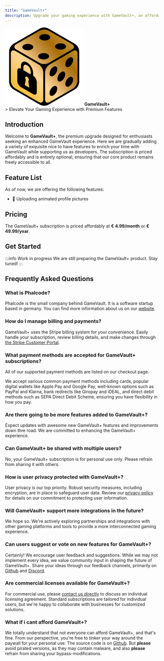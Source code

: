 ```yaml
---
title: "GameVault+"
description: Upgrade your gaming experience with GameVault+, an affordable premium add-on that brings exclusive nice-to-have features to enhance your GameVault application. Support our development team while enjoying the premium features.
---
```

<div class="flex items-end" >
    <img src="/img/gamevault-plus.png" alt="GameVault+ Banner"/> 
    <strong class="text-7xl">GameVault+</strong>
</div>
> Elevate Your Gaming Experience with Premium Features

## Introduction

Welcome to **GameVault+**, the premium upgrade designed for enthusiasts seeking an enhanced GameVault experience. Here we are gradually adding a variety of exquisite nice to have features to enrich your time with GameVault while supporting us as developers. The subscription is priced affordably and is entirely optional, ensuring that our core product remains freely accessible to all.

## Feature List

As of now, we are offering the following features:

- 📸 Uploading animated profile pictures

## Pricing

The GameVault+ subscription is priced affordably at **€ 4.99/month** or **€ 49.99/year**.

## Get Started

:::info Work in progress
We are still preparing the GameVault+ product. Stay tuned!
:::

<!--
1. [Sign up](https://phalco.de/account/signup) or [log in](https://phalco.de/account/login) to your Phalcode account
2. [Subscribe to GameVault+](https://phalco.de/products/gamevault-plus)
3. [Set up your GameVault Client](/docs/client-docs/gamevault-plus)
4. **Enjoy the premium features** -->

## Frequently Asked Questions

### What is Phalcode?

Phalcode is the small company behind GameVault. It is a software startup based in germany. You can find more information about us on our [website](https://phalco.de).

### How do I manage billing and payments?

GameVault+ uses the Stripe billing system for your convenience. Easily handle your subscription, review billing details, and make changes through [the Stripe Customer Portal](https://billing.stripe.com/p/login/7sI9B10uP6kj36M000).

### What payment methods are accepted for GameVault+ subscriptions?

All of our supported payment methods are listed on our checkout page.

We accept various common payment methods including cards, popular digital wallets like Apple Pay and Google Pay, well-known options such as PayPal and Klarna, bank redirects like Giropay and iDEAL, and direct debit methods such as SEPA Direct Debit Scheme, ensuring you have flexibility in how you pay.

### Are there going to be more features added to GameVault+?

Expect updates with awesome new GameVault+ features and improvements down thre road. We are committed to enhancing the GameVault+ experience.

### Can GameVault+ be shared with multiple users?

No, your GameVault+ subscription is for personal use only. Please refrain from sharing it with others.

### How is user privacy protected with GameVault+?

User privacy is our top priority. Robust security measures, including encryption, are in place to safeguard user data. Review our [privacy policy](https://phalco.de/privacy) for details on our commitment to protecting user information.

### Will GameVault+ support more integrations in the future?

We hope so. We're actively exploring partnerships and integrations with other gaming platforms and tools to provide a more interconnected gaming experience.

### Can users suggest or vote on new features for GameVault+?

Certainly! We encourage user feedback and suggestions. While we may not implement every idea, we value community input in shaping the future of GameVault+. Share your ideas through our feedback channels, primarily on [Github](https://github.com/Phalcode/gamevault-app/issues) and [Discord](https://discord.gg/NEdNen2dSu).

### Are commercial licenses available for GameVault+?

For commercial use, please [contact us directly](mailto:contact@phalco.de) to discuss an individual licensing agreement. Standard subscriptions are tailored for individual users, but we're happy to collaborate with businesses for customized solutions.

### What if i cant afford GameVault+?

We totally understand that not everyone can afford GameVault+, and that's fine. From our perspective, you're free to _tinker_ your way around the paywall for your personal use. The source code is on [Github](https://github.com/Phalcode/gamevault-app). But **please** avoid pirated versions, as they may contain malware, and also **please** refrain from sharing your bypass-modifications.
